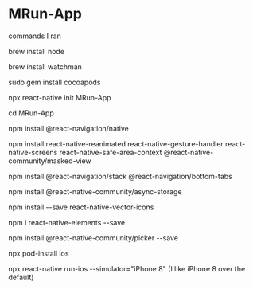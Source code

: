 # MRun-App

commands I ran

brew install node

brew install watchman

sudo gem install cocoapods

npx react-native init MRun-App

cd MRun-App

npm install @react-navigation/native

npm install react-native-reanimated react-native-gesture-handler react-native-screens react-native-safe-area-context @react-native-community/masked-view

npm install @react-navigation/stack @react-navigation/bottom-tabs

npm install @react-native-community/async-storage

npm install --save react-native-vector-icons

npm i react-native-elements --save

npm install @react-native-community/picker --save

npx pod-install ios

npx react-native run-ios --simulator="iPhone 8"  (I like iPhone 8 over the default)
